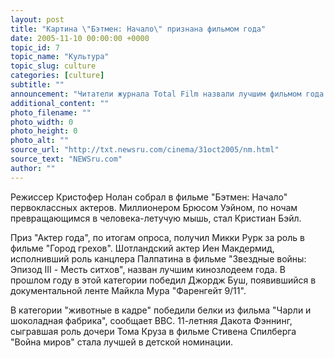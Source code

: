 ```yaml
---
layout: post
title: "Картина \"Бэтмен: Начало\" признана фильмом года"
date: 2005-11-10 00:00:00 +0000
topic_id: 7
topic_name: "Культура"
topic_slug: culture
categories: [culture]
subtitle: ""
announcement: "Читатели журнала Total Film назвали лучшим фильмом года картину \"Бэтмен: Начало\". В опросе приняли участие около 15 тысяч читателей журнала."
additional_content: ""
photo_filename: ""
photo_width: 0
photo_height: 0
photo_alt: ""
source_url: "http://txt.newsru.com/cinema/31oct2005/nm.html"
source_text: "NEWSru.com"
author: ""
---
```

Режиссер Кристофер Нолан собрал в фильме "Бэтмен: Начало" первоклассных актеров. Миллионером Брюсом Уэйном, по ночам превращающимся в человека-летучую мышь, стал Кристиан Бэйл.

Приз "Актер года", по итогам опроса, получил Микки Рурк за роль в фильме "Город грехов". Шотландский актер Иен Макдермид, исполнивший роль канцлера Палпатина в фильме "Звездные войны: Эпизод III - Месть ситхов", назван лучшим кинозлодеем года. В прошлом году в этой категории победил Джордж Буш, появившийся в документальной ленте Майкла Мура "Фаренгейт 9/11".

В категории "животные в кадре" победили белки из фильма "Чарли и шоколадная фабрика", сообщает ВВС. 11-летняя Дакота Фэннинг, сыгравшая роль дочери Тома Круза в фильме Стивена Спилберга "Война миров" стала лучшей в детской номинации.
